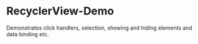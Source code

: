 # RecyclerView-Demo

Demonstrates click handlers, selection, showing and hiding elements and data binding etc.
